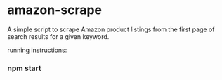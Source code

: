 # amazon-scrape

A simple script to scrape Amazon product listings from the first page of search results for a given keyword.

running instructions:
### npm start
